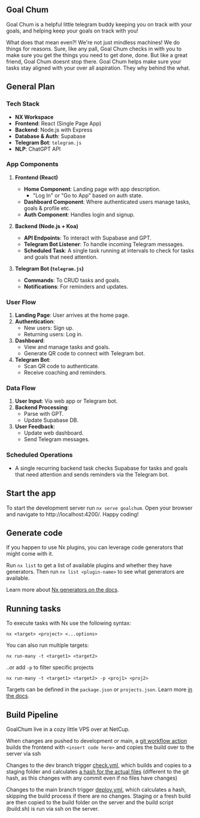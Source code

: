 ## Goal Chum

Goal Chum is a helpful little telegram buddy keeping you on track with your goals, and helping keep your goals on track with you!

What does that mean even?!
We're not just mindless machines! We do things for reasons. Sure, like any pall, Goal Chum checks in with you to make sure you get the things you need to get done, done.
But like a great friend, Goal Chum doesnt stop there. Goal Chum helps make sure your tasks stay aligned with your 
over all aspiration. They why behind the what. 

## General Plan
### Tech Stack
- **NX Workspace**
- **Frontend**: React (Single Page App)
- **Backend**: Node.js with Express
- **Database & Auth**: Supabase
- **Telegram Bot**: `telegram.js`
- **NLP**: ChatGPT API

### App Components
1. **Frontend (React)**
    - **Home Component**: Landing page with app description.
        - "Log In" or "Go to App" based on auth state.
    - **Dashboard Component**: Where authenticated users manage tasks, goals & profile etc.
    - **Auth Component**: Handles login and signup.

2. **Backend (Node.js + Koa)**
    - **API Endpoints**: To interact with Supabase and GPT.
    - **Telegram Bot Listener**: To handle incoming Telegram messages.
    - **Scheduled Task**: A single task running at intervals to check for tasks and goals that need attention.

3. **Telegram Bot (`telegram.js`)**
    - **Commands**: To CRUD tasks and goals.
    - **Notifications**: For reminders and updates.

### User Flow
1. **Landing Page**: User arrives at the home page.
2. **Authentication**: 
    - New users: Sign up.
    - Returning users: Log in.
3. **Dashboard**: 
    - View and manage tasks and goals.
    - Generate QR code to connect with Telegram bot.
4. **Telegram Bot**: 
    - Scan QR code to authenticate.
    - Receive coaching and reminders.

### Data Flow
1. **User Input**: Via web app or Telegram bot.
2. **Backend Processing**: 
    - Parse with GPT.
    - Update Supabase DB.
3. **User Feedback**: 
    - Update web dashboard.
    - Send Telegram messages.

### Scheduled Operations
- A single recurring backend task checks Supabase for tasks and goals that need attention and sends reminders via the Telegram bot.



## Start the app

To start the development server run `nx serve goalchum`. Open your browser and navigate to http://localhost:4200/. Happy coding!


## Generate code

If you happen to use Nx plugins, you can leverage code generators that might come with it.

Run `nx list` to get a list of available plugins and whether they have generators. Then run `nx list <plugin-name>` to see what generators are available.

Learn more about [Nx generators on the docs](https://nx.dev/plugin-features/use-code-generators).

## Running tasks

To execute tasks with Nx use the following syntax:

```
nx <target> <project> <...options>
```

You can also run multiple targets:

```
nx run-many -t <target1> <target2>
```

..or add `-p` to filter specific projects

```
nx run-many -t <target1> <target2> -p <proj1> <proj2>
```

Targets can be defined in the `package.json` or `projects.json`. Learn more [in the docs](https://nx.dev/core-features/run-tasks).

## Build Pipeline

GoalChum live in a cozy little VPS over at NetCup. 

When changes are pushed to development or main, a [git workflow action](https://github.com/theronburger/goalchum/tree/development/.github/workflows) builds the frontend with ```<insert code here>``` and copies the build over to the server via ssh

Changes to the dev branch trigger [check.yml](https://github.com/theronburger/goalchum/blob/development/.github/workflows/check.yml), which builds and copies to a staging folder and calculates [a hash for the actual files](https://github.com/theronburger/goalchum/blob/dev/getHash.js) (different to the git hash, as this changes with any commit even if no files have changes) 

Changes to the main branch trigger [deploy.yml](https://github.com/theronburger/goalchum/blob/development/.github/workflows/deploy.yml), which calculates a hash,  skipping the build process if there are no changes. 
Staging or a fresh build are then copied to the build folder on the server and the build script (build.sh) is run via ssh on the server. 



